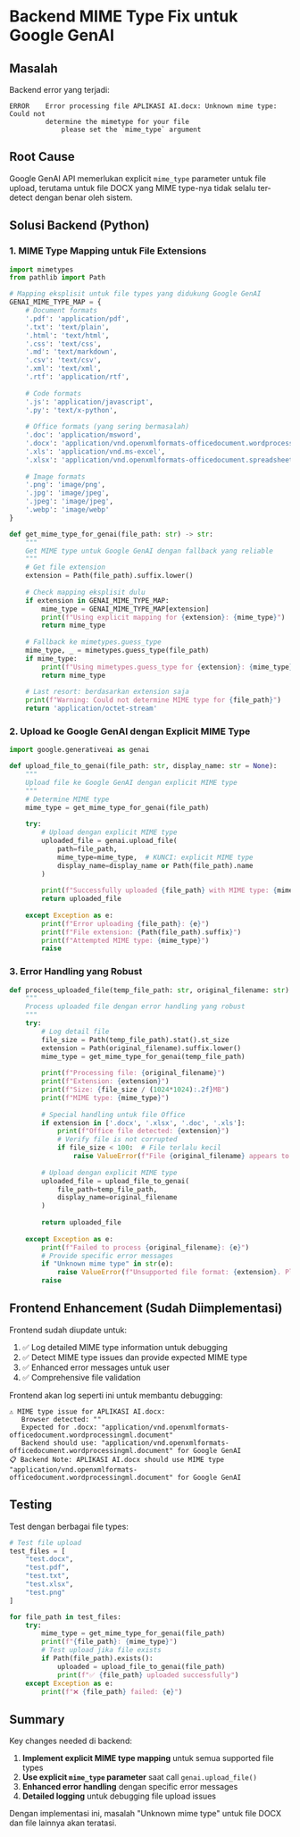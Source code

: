 # Backend MIME Type Fix untuk Google GenAI

## Masalah
Backend error yang terjadi:
```
ERROR    Error processing file APLIKASI AI.docx: Unknown mime type: Could not   
         determine the mimetype for your file                                   
             please set the `mime_type` argument
```

## Root Cause
Google GenAI API memerlukan explicit `mime_type` parameter untuk file upload, terutama untuk file DOCX yang MIME type-nya tidak selalu ter-detect dengan benar oleh sistem.

## Solusi Backend (Python)

### 1. MIME Type Mapping untuk File Extensions
```python
import mimetypes
from pathlib import Path

# Mapping eksplisit untuk file types yang didukung Google GenAI
GENAI_MIME_TYPE_MAP = {
    # Document formats
    '.pdf': 'application/pdf',
    '.txt': 'text/plain',
    '.html': 'text/html',
    '.css': 'text/css',
    '.md': 'text/markdown',
    '.csv': 'text/csv',
    '.xml': 'text/xml',
    '.rtf': 'application/rtf',
    
    # Code formats
    '.js': 'application/javascript',
    '.py': 'text/x-python',
    
    # Office formats (yang sering bermasalah)
    '.doc': 'application/msword',
    '.docx': 'application/vnd.openxmlformats-officedocument.wordprocessingml.document',
    '.xls': 'application/vnd.ms-excel',
    '.xlsx': 'application/vnd.openxmlformats-officedocument.spreadsheetml.sheet',
    
    # Image formats
    '.png': 'image/png',
    '.jpg': 'image/jpeg',
    '.jpeg': 'image/jpeg',
    '.webp': 'image/webp'
}

def get_mime_type_for_genai(file_path: str) -> str:
    """
    Get MIME type untuk Google GenAI dengan fallback yang reliable
    """
    # Get file extension
    extension = Path(file_path).suffix.lower()
    
    # Check mapping eksplisit dulu
    if extension in GENAI_MIME_TYPE_MAP:
        mime_type = GENAI_MIME_TYPE_MAP[extension]
        print(f"Using explicit mapping for {extension}: {mime_type}")
        return mime_type
    
    # Fallback ke mimetypes.guess_type
    mime_type, _ = mimetypes.guess_type(file_path)
    if mime_type:
        print(f"Using mimetypes.guess_type for {extension}: {mime_type}")
        return mime_type
    
    # Last resort: berdasarkan extension saja
    print(f"Warning: Could not determine MIME type for {file_path}")
    return 'application/octet-stream'
```

### 2. Upload ke Google GenAI dengan Explicit MIME Type
```python
import google.generativeai as genai

def upload_file_to_genai(file_path: str, display_name: str = None):
    """
    Upload file ke Google GenAI dengan explicit MIME type
    """
    # Determine MIME type
    mime_type = get_mime_type_for_genai(file_path)
    
    try:
        # Upload dengan explicit MIME type
        uploaded_file = genai.upload_file(
            path=file_path,
            mime_type=mime_type,  # KUNCI: explicit MIME type
            display_name=display_name or Path(file_path).name
        )
        
        print(f"Successfully uploaded {file_path} with MIME type: {mime_type}")
        return uploaded_file
        
    except Exception as e:
        print(f"Error uploading {file_path}: {e}")
        print(f"File extension: {Path(file_path).suffix}")
        print(f"Attempted MIME type: {mime_type}")
        raise
```

### 3. Error Handling yang Robust
```python
def process_uploaded_file(temp_file_path: str, original_filename: str):
    """
    Process uploaded file dengan error handling yang robust
    """
    try:
        # Log detail file
        file_size = Path(temp_file_path).stat().st_size
        extension = Path(original_filename).suffix.lower()
        mime_type = get_mime_type_for_genai(temp_file_path)
        
        print(f"Processing file: {original_filename}")
        print(f"Extension: {extension}")
        print(f"Size: {file_size / (1024*1024):.2f}MB")
        print(f"MIME type: {mime_type}")
        
        # Special handling untuk file Office
        if extension in ['.docx', '.xlsx', '.doc', '.xls']:
            print(f"Office file detected: {extension}")
            # Verify file is not corrupted
            if file_size < 100:  # File terlalu kecil
                raise ValueError(f"File {original_filename} appears to be corrupted (too small)")
        
        # Upload dengan explicit MIME type
        uploaded_file = upload_file_to_genai(
            file_path=temp_file_path,
            display_name=original_filename
        )
        
        return uploaded_file
        
    except Exception as e:
        print(f"Failed to process {original_filename}: {e}")
        # Provide specific error messages
        if "Unknown mime type" in str(e):
            raise ValueError(f"Unsupported file format: {extension}. Please use PDF, DOCX, TXT, or image files.")
        raise
```

## Frontend Enhancement (Sudah Diimplementasi)

Frontend sudah diupdate untuk:
1. ✅ Log detailed MIME type information untuk debugging
2. ✅ Detect MIME type issues dan provide expected MIME type
3. ✅ Enhanced error messages untuk user
4. ✅ Comprehensive file validation

Frontend akan log seperti ini untuk membantu debugging:
```
⚠️ MIME type issue for APLIKASI AI.docx:
   Browser detected: ""
   Expected for .docx: "application/vnd.openxmlformats-officedocument.wordprocessingml.document"
   Backend should use: "application/vnd.openxmlformats-officedocument.wordprocessingml.document" for Google GenAI
📋 Backend Note: APLIKASI AI.docx should use MIME type "application/vnd.openxmlformats-officedocument.wordprocessingml.document" for Google GenAI
```

## Testing

Test dengan berbagai file types:
```python
# Test file upload
test_files = [
    "test.docx",
    "test.pdf", 
    "test.txt",
    "test.xlsx",
    "test.png"
]

for file_path in test_files:
    try:
        mime_type = get_mime_type_for_genai(file_path)
        print(f"{file_path}: {mime_type}")
        # Test upload jika file exists
        if Path(file_path).exists():
            uploaded = upload_file_to_genai(file_path)
            print(f"✅ {file_path} uploaded successfully")
    except Exception as e:
        print(f"❌ {file_path} failed: {e}")
```

## Summary

Key changes needed di backend:
1. **Implement explicit MIME type mapping** untuk semua supported file types
2. **Use explicit `mime_type` parameter** saat call `genai.upload_file()`
3. **Enhanced error handling** dengan specific error messages
4. **Detailed logging** untuk debugging file upload issues

Dengan implementasi ini, masalah "Unknown mime type" untuk file DOCX dan file lainnya akan teratasi. 